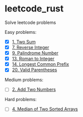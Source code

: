 # leetcode_rust
Solve leetcode problems

Easy problems:

- [x] [1. Two Sum](https://leetcode.com/problems/two-sum) 
- [x] [7. Reverse Integer](https://leetcode.com/problems/reverse-integer)
- [x] [9. Palindrome Number](https://leetcode.com/problems/palindrome-number)
- [x] [13. Roman to Integer](https://leetcode.com/problems/roman-to-integer)
- [x] [14. Longest Common Prefix](https://leetcode.com/problems/longest-common-prefix)
- [x] [20. Valid Parentheses](https://leetcode.com/problems/valid-parentheses)

Medium problems:

- [ ] [2. Add Two Numbers](https://leetcode.com/problems/add-two-numbers)

Hard problems:

- [ ] [4. Median of Two Sorted Arrays](https://leetcode.com/problems/median-of-two-sorted-arrays)
